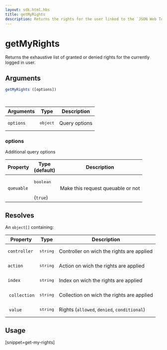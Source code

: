 ```yaml
---
layout: sdk.html.hbs
title: getMyRights
description: Returns the rights for the user linked to the `JSON Web Token`.
---
```


# getMyRights

Returns the exhaustive list of granted or denied rights for the currently logged in user.

## Arguments

```javascript
getMyRights ([options])
```

<br/>

| Arguments    | Type    | Description
|--------------|---------|-------------
| `options` | <pre>object</pre> | Query options

### options

Additional query options

| Property     | Type<br/>(default)    | Description                       |
| ---------- | ------- | --------------------------------- |
| `queuable` | <pre>boolean</pre><br/>(`true`) | Make this request queuable or not |

## Resolves

An `object[]` containing:

| Property     | Type    | Description
| ---------- | ------- | ---------------------------------
| `controller` | <pre>string</pre> | Controller on wich the rights are applied |
| `action` | <pre>string</pre> | Action on wich the rights are applied |
| `index` | <pre>string</pre> | Index on wich the rights are applied |
| `collection` | <pre>string</pre> | Collection on wich the rights are applied |
| `value` | <pre>string</pre> | Rights (`allowed`, `denied`, `conditional`) |

## Usage

[snippet=get-my-rights]
